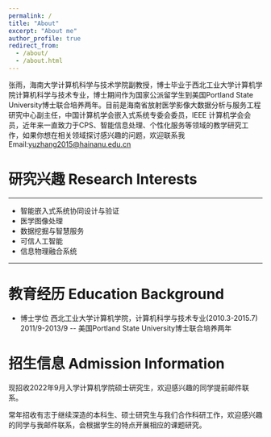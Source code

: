 ```yaml
---
permalink: /
title: "About"
excerpt: "About me"
author_profile: true
redirect_from: 
  - /about/
  - /about.html
---
```

张雨，海南大学计算机科学与技术学院副教授，博士毕业于西北工业大学计算机学院计算机科学与技术专业，博士期间作为国家公派留学生到美国Portland State University博士联合培养两年。目前是海南省放射医学影像大数据分析与服务工程研究中心副主任，中国计算机学会嵌入式系统专委会委员，IEEE 计算机学会会员，近年来一直致力于CPS、智能信息处理、个性化服务等领域的教学研究工作，如果你想在相关领域探讨感兴趣的问题，欢迎联系我
Email:yuzhang2015@hainanu.edu.cn
# 研究兴趣 Research Interests
---
- 智能嵌入式系统协同设计与验证
- 医学图像处理
- 数据挖掘与智慧服务
- 可信人工智能
- 信息物理融合系统

---

教育经历 Education Background
======
- 博士学位 西北工业大学计算机学院，计算机科学与技术专业(2010.3-2015.7)
2011/9-2013/9
-- 美国Portland State University博士联合培养两年

# 招生信息 Admission Information

现招收2022年9月入学计算机学院硕士研究生，欢迎感兴趣的同学提前邮件联系。

常年招收有志于继续深造的本科生、硕士研究生与我们合作科研工作，欢迎感兴趣的同学与我邮件联系，会根据学生的特点开展相应的课题研究。


